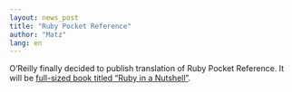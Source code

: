 ```yaml
---
layout: news_post
title: "Ruby Pocket Reference"
author: "Matz"
lang: en
---
```


O’Reilly finally decided to publish translation of Ruby Pocket
Reference. It will be [full-sized book titled “Ruby in a Nutshell”][1].



[1]: http://www.ora.com/catalog/ruby 
